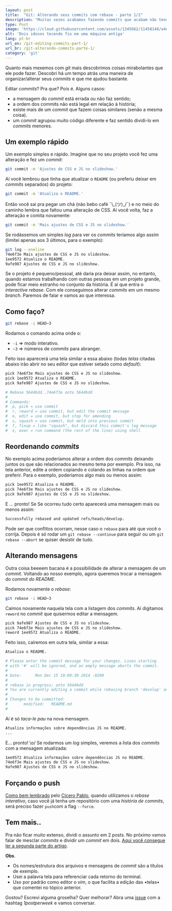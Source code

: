 ```yaml
---
layout: post
title:  "Git: Alterando seus commits com rebase - parte 1/2"
description: "Muitas vezes acabamos fazendo commits que acabam não tendo muito sentido na história como um todo, com rebase conseguimos brincar com isso."
type: Post
image: 'https://cloud.githubusercontent.com/assets/1345662/11458148/a4df143e-96a1-11e5-8799-a9522faa7a66.jpg'
alt: 'Dois idosos tecendo fio em uma máquina antiga'
lang: pt-br
url_en: /git-editing-commits-part-1/
url_br: /git-alterando-commits-parte-1/
category: 'git'
---
```


Quanto mais mexemos com *git* mais descobrimos coisas mirabolantes que ele pode fazer. Descobri há um tempo atrás uma maneira de organizar/alterar seus _commits_ e que me ajudou bastante.

Editar _commits_? Pra que? Pois é. Alguns casos:

* a mensagem do _commit_ está errada ou não faz sentido;
* a ordem dos commits não está legal em relação à história;
* existe mais de um _commit_ que fazem coisas similares (senão a mesma coisa).
* um _commit_ agrupou muito código diferente e faz sentido dividi-lo em _commits_ menores.

## Um exemplo rápido

Um exemplo simples e rápido. Imagine que no seu projeto você fez uma alteração e fez um _commit_:

```bash
git commit -m 'Ajustes de CSS e JS no slideshow.'
```

Aí você lembrou que tinha que atualizar o `README` (ou preferiu deixar em _commits_ separados) do projeto:

```bash
git commit -m 'Atualiza o README.'
```

Então você sai pra pegar um chá (não bebo café ¯\\\_(ツ)_/¯) e no meio do caminho lembra que faltou uma alteração de CSS. Aí você volta, faz a alteração e comita novamente:

```bash
git commit -m 'Mais ajustes de CSS e JS no slideshow.'
```

Se rodássemos um simples *log* para ver os _commits_ teríamos algo assim (limitei apenas aos 3 últimos, para o exemplo):

```bash
git log --oneline
74e6f3e Mais ajustes de CSS e JS no slideshow.
1ee9572 Atualiza o README.
9afe987 Ajustes de CSS e JS no slideshow.
```

Se o projeto é pequeno/pessoal, até daria pra deixar assim, no entanto, quando estamos trabalhando com outras pessoas em um projeto grande, pode ficar meio estranho no conjunto da história. É aí que entra o *interactive rebase*. Com ele conseguimos alterar _commits_ em um mesmo *branch*. Paremos de falar e vamos ao que interessa.

## Como faço?

```bash
git rebase -i HEAD~3
```

Rodamos o comando acima onde o:

* `-i` => modo interativo.
* `~3` => números de _commits_ para abranger.

Feito isso aparecerá uma tela similar a essa abaixo (todas *telas* citadas abaixo irão abrir no seu editor que estiver setado como *default*):

```bash
pick 74e6f3e Mais ajustes de CSS e JS no slideshow.
pick 1ee9572 Atualiza o README.
pick 9afe987 Ajustes de CSS e JS no slideshow.

# Rebase 5644bdd..74e6f3e onto 5644bdd
#
# Commands:
#  p, pick = use commit
#  r, reword = use commit, but edit the commit message
#  e, edit = use commit, but stop for amending
#  s, squash = use commit, but meld into previous commit
#  f, fixup = like "squash", but discard this commit's log message
#  x, exec = run command (the rest of the line) using shell
```

## Reordenando _commits_

No exemplo acima poderíamos alterar a ordem dos _commits_ deixando juntos os que são relacionados ao mesmo tema por exemplo. Pra isso, na tela anterior, edite a ordem copiando e colando as linhas na ordem que preferir. Para o exemplo, poderíamos algo mais ou menos assim:

```bash
pick 1ee9572 Atualiza o README.
pick 74e6f3e Mais ajustes de CSS e JS no slideshow.
pick 9afe987 Ajustes de CSS e JS no slideshow.
```

E ... pronto! Se Se ocorreu tudo certo aparecerá uma mensagem mais ou menos assim:

```bash
Successfully rebased and updated refs/heads/develop.
```

Pode ser que conflitos ocorram, nesse caso o `rebase` para até que você o corrija. Depois é só rodar um `git rebase --continue` para seguir ou um `git rebase --abort` se quiser desistir de tudo.

## Alterando mensagens

Outra coisa beeeem bacana é a possibilidade de alterar a mensagem de um _commit_. Voltando ao nosso exemplo, agora queremos trocar a mensagem do *commit do README*.

Rodamos novamente o *rebase*:

```bash
git rebase -i HEAD~3
```

Caímos novamente naquela tela com a listagem dos _commits_. Aí digitamos `reword` no _commit_ que quisermos editar a mensagem.

```bash
pick 9afe987 Ajustes de CSS e JS no slideshow.
pick 74e6f3e Mais ajustes de CSS e JS no slideshow.
reword 1ee9572 Atualiza o README.
```

Feito isso, caíremos em outra tela, similar a essa:

```bash
Atualiza o README.

# Please enter the commit message for your changes. Lines starting
# with '#' will be ignored, and an empty message aborts the commit.
#
# Date:      Mon Dec 15 19:09:30 2014 -0200
#
# rebase in progress; onto 5644bdd
# You are currently editing a commit while rebasing branch 'develop' on '5644bdd'.
#
# Changes to be committed:
#       modified:   README.md
#
```

Aí é só *taca-le pau* na nova mensagem.

```bash
Atualiza informações sobre dependências JS no README.
...
```

E... pronto! \o/ Se rodarmos um *log* simples, veremos a lista dos _commits_ com a mensagem atualizada:

```bash
1ee9572 Atualiza informações sobre dependências JS no README.
74e6f3e Mais ajustes de CSS e JS no slideshow.
9afe987 Ajustes de CSS e JS no slideshow.
```

## Forçando o push

[Como bem lembrado](https://github.com/raphaelfabeni/raphaelfabeni.github.io/issues/9) pelo [Cícero Pablo](https://github.com/ciceropablo), quando utilizamos o *rebase interativo*, caso você já tenha um repositório com uma *história de commits*, será preciso fazer `push`com a flag `--force`.

## Tem mais..

Pra não ficar muito extenso, dividi o assunto em 2 posts. No próximo vamos falar de mesclar _commits_ e dividir um _commit_ em dois. [Aqui você consegue ler a segunda parte do artigo](/git-alterando-commits-parte-2/).

**Obs**.

* Os nomes/estrutura dos arquivos e mensagens de _commit_ são a títulos de exemplo.
* Usei a palavra tela para referenciar cada retorno do terminal.
* Uso por padrão como editor o *vim*, o que facilita a edição das •telas• que comentei no tópico anterior.

Gostou? Escrevi alguma groselha? Quer melhorar? Abra uma [issue](https://github.com/raphaelfabeni/raphaelfabeni.github.io/issues) com a hashtag *1postperweek* e vamos conversar.








